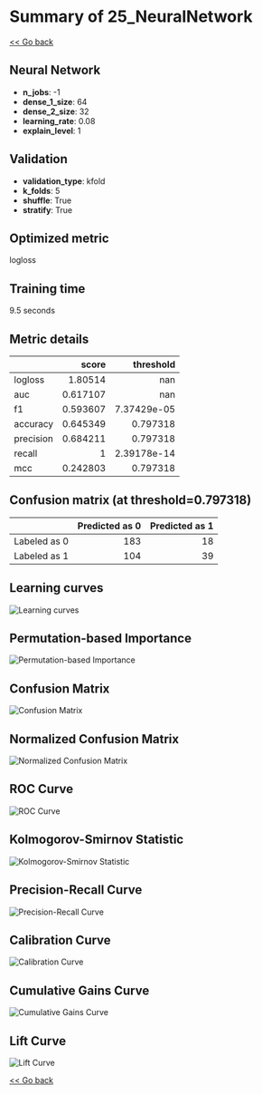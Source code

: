 # Summary of 25_NeuralNetwork

[<< Go back](../README.md)


## Neural Network
- **n_jobs**: -1
- **dense_1_size**: 64
- **dense_2_size**: 32
- **learning_rate**: 0.08
- **explain_level**: 1

## Validation
 - **validation_type**: kfold
 - **k_folds**: 5
 - **shuffle**: True
 - **stratify**: True

## Optimized metric
logloss

## Training time

9.5 seconds

## Metric details
|           |    score |     threshold |
|:----------|---------:|--------------:|
| logloss   | 1.80514  | nan           |
| auc       | 0.617107 | nan           |
| f1        | 0.593607 |   7.37429e-05 |
| accuracy  | 0.645349 |   0.797318    |
| precision | 0.684211 |   0.797318    |
| recall    | 1        |   2.39178e-14 |
| mcc       | 0.242803 |   0.797318    |


## Confusion matrix (at threshold=0.797318)
|              |   Predicted as 0 |   Predicted as 1 |
|:-------------|-----------------:|-----------------:|
| Labeled as 0 |              183 |               18 |
| Labeled as 1 |              104 |               39 |

## Learning curves
![Learning curves](learning_curves.png)

## Permutation-based Importance
![Permutation-based Importance](permutation_importance.png)
## Confusion Matrix

![Confusion Matrix](confusion_matrix.png)


## Normalized Confusion Matrix

![Normalized Confusion Matrix](confusion_matrix_normalized.png)


## ROC Curve

![ROC Curve](roc_curve.png)


## Kolmogorov-Smirnov Statistic

![Kolmogorov-Smirnov Statistic](ks_statistic.png)


## Precision-Recall Curve

![Precision-Recall Curve](precision_recall_curve.png)


## Calibration Curve

![Calibration Curve](calibration_curve_curve.png)


## Cumulative Gains Curve

![Cumulative Gains Curve](cumulative_gains_curve.png)


## Lift Curve

![Lift Curve](lift_curve.png)



[<< Go back](../README.md)

